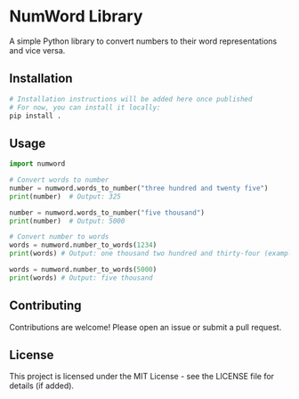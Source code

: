 # NumWord Library

A simple Python library to convert numbers to their word representations and vice versa.

## Installation

```bash
# Installation instructions will be added here once published
# For now, you can install it locally:
pip install .
```

## Usage

```python
import numword

# Convert words to number
number = numword.words_to_number("three hundred and twenty five")
print(number)  # Output: 325

number = numword.words_to_number("five thousand")
print(number)  # Output: 5000

# Convert number to words
words = numword.number_to_words(1234)
print(words) # Output: one thousand two hundred and thirty-four (example, actual output might vary slightly based on implementation)

words = numword.number_to_words(5000)
print(words) # Output: five thousand
```

## Contributing

Contributions are welcome! Please open an issue or submit a pull request.

## License

This project is licensed under the MIT License - see the LICENSE file for details (if added).